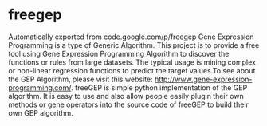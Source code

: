 # freegep
Automatically exported from code.google.com/p/freegep
Gene Expression Programming is a type of Generic Algorithm. This project is to provide a free tool using Gene Expression Programming Algorithm to discover the functions or rules from large datasets. The typical usage is mining complex or non-linear regression functions to predict the target values.To see about the GEP Algorithm, please visit this website: http://www.gene-expression-programming.com/.
freeGEP is simple python implementation of the GEP algorithm. It is easy to use and also allow people easily plugin their own methods or gene operators into the source code of freeGEP to build their own GEP algorithm.
